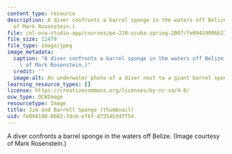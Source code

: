 ```yaml
---
content_type: resource
description: A diver confronts a barrel sponge in the waters off Belize.  (Image courtesy
  of Mark Rosenstein.)
file: /ol-ocw-studio-app/courses/pe-210-scuba-spring-2007/fe09419006627dcbef6fd7554b34ff54_pe-210s07-th.jpg
file_size: 11479
file_type: image/jpeg
image_metadata:
  caption: "A diver confronts a barrel sponge in the waters off Belize.\_ (Image courtesy\
    \ of Mark Rosenstein.)"
  credit: ''
  image-alt: An underwater photo of a diver next to a giant barrel sponge.
learning_resource_types: []
license: https://creativecommons.org/licenses/by-nc-sa/4.0/
ocw_type: OCWImage
resourcetype: Image
title: Jim and Barrell Sponge (thumbnail)
uid: fe094190-0662-7dcb-ef6f-d7554b34ff54
---
```

A diver confronts a barrel sponge in the waters off Belize.  (Image courtesy of Mark Rosenstein.)